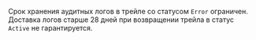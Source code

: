 Срок хранения аудитных логов в трейле со статусом `Error` ограничен. Доставка логов старше 28 дней при возвращении трейла в статус `Active` не гарантируется.
